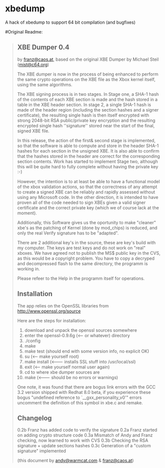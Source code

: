 # xbedump
A hack of xbedump to support 64 bit compilation (and bugfixes)

#Original Readme:

> XBE Dumper 0.4
> ---------------
>
> by franz@caos.at, based on the original XBE
>    Dumper by Michael Steil (mist@c64.org)
>
>
> The XBE dumper is now in the process of being enhanced to perform
> the same crypto operations on the XBE file as the Xbox kernel itself,
> using the same algorithms.
>
> The XBE signing process is in two stages.  In Stage one, a SHA-1 hash of
> the contents of each XBE section is made and the hash stored in a table
> in the XBE header section.  In stage 2, a single SHA-1 hash is made of
> the header region (including the section hashes and a signer certificate),
> the resulting single hash is then itself encrypted with strong 2048-bit
> RSA public/private key encryption and the resulting encrypted single hash
> ''signature'' stored near the start of the final, signed XBE file.
>
> In this release, the action of the first& second stage is implemented, so that
> the software is able to compute and store in the header SHA-1 hashes
> for each section in the unsigned XBE.  It is also able to confirm that
> the hashes stored in the header are correct for the corresponding section
> contents.  Work has started to implement Stage two, although this will be
> quite hard to fully complete without having the private key :-)
>
> However, the intention is to at least be able to have a functional model
> of the xbox validation actions, so that the correctness of any attempt to
> create a signed XBE can be reliably and rapidly assessed without using
> any Microsoft code.  In the other direction, it is intended to have proven
> all of the code needed to sign XBEs given a valid signer certificate and
> the correct private key (which we of course lack at the moment).
>
> Additionally, this Software gives us the oportunity to make "cleaner" xbe's
> as the patching of Kernel (done by mod_chips) is reduced, and only the real
> Verify signature has to be "adapted".
>
> There are 2 additional key's in the source, these are key's build with my computer.
> The keys are test keys and do not work on "real" xboxes.
> We have agreed not to publish the MS$ public key in the CVS, as this would be a copyright
> problem. You have to copy a decryped and decompressed flash to the same directory, 
> the programm is working in.
>
> Please refeer to the Help in the programm itself for operations.
>
>
> Installation
> ------------
>
> The app relies on the OpenSSL libraries from
> http://www.openssl.org/source
>
> Here are the steps for installation:
>
>  1) download and unpack the openssl sources somewhere
>  2) enter the openssl-0.9.6g (<-- or whatever) directory
>  3) ./config
>  4) make
>  5) make test (should end with some version info, no explicit OK)
>  6) su (<-- make yourself root)
>  7) make install  (<--- installs SSL stuff into /usr/local/ssl)
>  8) exit (<-- make yourself normal user again)
>  9) cd to where xbe dumper sources are
> 10) make (<--- should be no errors or warnings)
>
> One note, it was found that there are bogus link errors with the
> GCC 3.2 version shipped with Redhat 8.0 beta, if you experience
> these bogus "undefined reference to `__gxx_personality_v0'"
> errors uncomment the definition of this symbol in xbe.c and
> remake.
>
>
>
> Changelog
> ---------
>
> 0.2b Franz has added code to verify the signature
> 0.2a Franz started on adding crypto structure code
> 0.3a Mismatch of Andy and Franz checking, now learned to work with CVS
> 0.3b Checking the RSA signature + update sections hashes
> 0.3c Generation of a "custom signature" implemented
>
> (this document by andy@warmcat.com & franz@caos.at)
